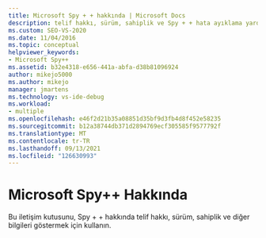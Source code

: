 ```yaml
---
title: Microsoft Spy + + hakkında | Microsoft Docs
description: telif hakkı, sürüm, sahiplik ve Spy + + hata ayıklama yardımcı programıyla ilgili diğer bilgileri görüntülemek için Visual Studio 'teki Microsoft Spy + + hakkında iletişim kutusunu görüntüleyin.
ms.custom: SEO-VS-2020
ms.date: 11/04/2016
ms.topic: conceptual
helpviewer_keywords:
- Microsoft Spy++
ms.assetid: b32e4318-e656-441a-abfa-d38b81096924
author: mikejo5000
ms.author: mikejo
manager: jmartens
ms.technology: vs-ide-debug
ms.workload:
- multiple
ms.openlocfilehash: e46f2d21b35a08851d35bf9d3fb4d8f452e58235
ms.sourcegitcommit: b12a38744db371d2894769ecf305585f9577792f
ms.translationtype: MT
ms.contentlocale: tr-TR
ms.lasthandoff: 09/13/2021
ms.locfileid: "126630993"
---
```

# <a name="about-microsoft-spy"></a>Microsoft Spy++ Hakkında
Bu iletişim kutusunu, Spy + + hakkında telif hakkı, sürüm, sahiplik ve diğer bilgileri göstermek için kullanın.